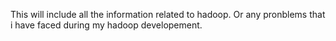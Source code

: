 This will include all the information related to hadoop. Or any pronblems that i have faced during my hadoop developement.
